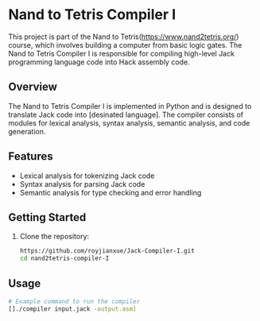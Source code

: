 # Nand to Tetris Compiler I


This project is part of the Nand to Tetris(https://www.nand2tetris.org/) course, which involves building a computer from basic logic gates. The Nand to Tetris Compiler I is responsible for compiling high-level Jack programming language code into Hack assembly code.

## Overview

The Nand to Tetris Compiler I is implemented in Python and is designed to translate Jack code into [desinated language]. The compiler consists of modules for lexical analysis, syntax analysis, semantic analysis, and code generation.

## Features

- Lexical analysis for tokenizing Jack code
- Syntax analysis for parsing Jack code
- Semantic analysis for type checking and error handling

## Getting Started

1. Clone the repository:

    ```bash
    https://github.com/royjianxue/Jack-Compiler-I.git
    cd nand2tetris-compiler-I
    ```


## Usage


```bash
# Example command to run the compiler
[]./compiler input.jack -output.asm]
